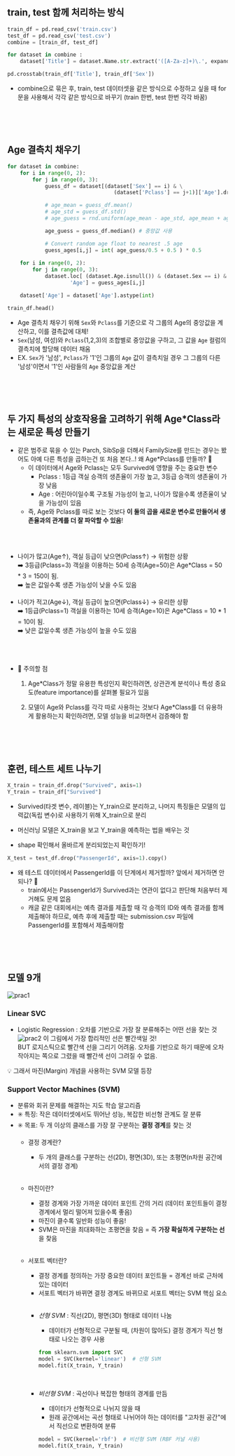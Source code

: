 ## train, test 함께 처리하는 방식
```py
train_df = pd.read_csv('train.csv')
test_df = pd.read_csv('test.csv')
combine = [train_df, test_df]
```

```py
for dataset in combine :
    dataset['Title'] = dataset.Name.str.extract('([A-Za-z]+)\.', expand=False)

pd.crosstab(train_df['Title'], train_df['Sex'])
```

- combine으로 묶은 후, train, test 데이터셋을 같은 방식으로 수정하고 싶을 때 for문을 사용해서 각각 같은 방식으로 바꾸기 (train 한번, test 한번 각각 바꿈)
<br/>
<br/>
<br/>


## Age 결측치 채우기
```py
for dataset in combine:
    for i in range(0, 2):
        for j in range(0, 3):
            guess_df = dataset[(dataset['Sex'] == i) & \
                                  (dataset['Pclass'] == j+1)]['Age'].dropna()

            # age_mean = guess_df.mean()
            # age_std = guess_df.std()
            # age_guess = rnd.uniform(age_mean - age_std, age_mean + age_std)

            age_guess = guess_df.median() # 중앙값 사용

            # Convert random age float to nearest .5 age
            guess_ages[i,j] = int( age_guess/0.5 + 0.5 ) * 0.5
                        
    for i in range(0, 2):
        for j in range(0, 3):
            dataset.loc[ (dataset.Age.isnull()) & (dataset.Sex == i) & (dataset.Pclass == j+1),\
                    'Age'] = guess_ages[i,j]

    dataset['Age'] = dataset['Age'].astype(int)

train_df.head()
```

- Age 결측치 채우기 위해 ```Sex```와 ```Pclass```를 기준으로 각 그룹의 Age의 중앙값을 계산하고, 이를 결측값에 대체!
- ```Sex```(남성, 여성)와 ```Pclass```(1,2,3)의 조합별로 중앙값을 구하고, 그 값을 ```Age``` 컬럼의 결측치에 할당해 데이터 채움
- EX. ```Sex```가 '남성', ```Pclass```가 '1'인 그룹의 ```Age``` 값이 결측치일 경우 그 그룹의 다른 '남성'이면서 '1'인 사람들의 ```Age``` 중앙값을 계산 
<br/>
<br/>
<br/>

## 두 가지 특성의 상호작용을 고려하기 위해 Age*Class라는 새로운 특성 만들기
- 같은 범주로 묶을 수 있는 Parch, SibSp을 더해서 FamilySize를 만드는 경우는 봤어도 아예 다른 특성을 곱하는건 또 처음 본다..! 왜 Age*Pclass를 만들까? 🤔
    - 이 데이터에서 Age와 Pclass는 모두 Survived에 영향을 주는 중요한 변수
        - Pclass : 1등급 객실 승객의 생존율이 가장 높고, 3등급 승객의 생존율이 가장 낮음
        - Age : 어린아이일수록 구조될 가능성이 높고, 나이가 많을수록 생존율이 낮을 가능성이 있음
    - 즉, Age와 Pclass를 따로 보는 것보다 **이 둘의 곱을 새로운 변수로 만들어서 생존율과의 관계를 더 잘 파악할 수 있음**!

<br/>
<br/>

- 나이가 많고(Age↑), 객실 등급이 낮으면(Pclass↑) → 위험한 상황<br/>
    ➡️ 3등급(Pclass=3) 객실을 이용하는 50세 승객(Age=50)은 Age*Class = 50 * 3 = 150이 됨.<br/>
    ➡️ 높은 값일수록 생존 가능성이 낮을 수도 있음

- 나이가 적고(Age↓), 객실 등급이 높으면(Pclass↓) → 유리한 상황<br/>
    ➡️ 1등급(Pclass=1) 객실을 이용하는 10세 승객(Age=10)은 Age*Class = 10 * 1 = 10이 됨.<br/>
    ➡️ 낮은 값일수록 생존 가능성이 높을 수도 있음
<br/>
<br/>


- 🚨 주의할 점
    1. Age*Class가 정말 유용한 특성인지 확인하려면, 상관관계 분석이나 특성 중요도(feature importance)를 살펴볼 필요가 있음

    2. 모델이 Age와 Pclass를 각각 따로 사용하는 것보다 Age*Class를 더 유용하게 활용하는지 확인하려면, 모델 성능을 비교하면서 검증해야 함

<br/>
<br/>
<br/>

## 훈련, 테스트 세트 나누기
```py
X_train = train_df.drop("Survived", axis=1)
Y_train = train_df["Survived"]
```
- Survived(타겟 변수, 레이블)는 Y_train으로 분리하고, 나머지 특징들은 모델의 입력값(독립 변수)로 사용하기 위해 X_train으로 분리
- 머신러닝 모델은 X_train을 보고 Y_train을 예측하는 법을 배우는 것

- shape 확인해서 올바르게 분리되었는지 확인하기!

```py
X_test = test_df.drop("PassengerId", axis=1).copy()
```
- 왜 테스트 데이터에서 PassengerId를 이 단계에서 제거할까? 앞에서 제거하면 안되나? 🤔
    - train에서는 PassengerId가 Survived과는 연관이 없다고 판단해 처음부터 제거해도 문제 없음
    - 캐글 같은 대회에서는 예측 결과를 제출할 때 각 승객의 ID와 예측 결과를 함께 제출해야 하므로, 예측 후에 제출할 때는 submission.csv 파일에 PassengerId를 포함해서 제출해야함
<br/>
<br/>
<br/>

## 모델 9개 
![prac1](./image/prac1.png)


### Linear SVC
- Logistic Regression : 오차를 기반으로 가장 잘 분류해주는 어떤 선을 찾는 것
![prac2](./image/prac2.png)
이 그림에서 가장 합리적인 선은 빨간색일 것! <br/>
BUT 로지스틱으로 빨간색 선을 그리기 어려움. 오차를 기반으로 하기 때문에 오차 작아지는 쪽으로 그렸을 때 빨간색 선이 그려질 수 없음.<br/>

💡 그래서 마진(Margin) 개념을 사용하는 SVM 모델 등장





### Support Vector Machines (SVM)
- 분류와 회귀 문제를 해결하는 지도 학습 알고리즘
- ✳️ 특징: 작은 데이터셋에서도 뛰어난 성능, 복잡한 비선형 관계도 잘 분류
- ✳️ 목표: 두 개 이상의 클래스를 가장 잘 구분하는 **결정 경계**를 찾는 것
    - 결정 경계란?
        - 두 개의 클래스를 구분하는 선(2D), 평면(3D), 또는 초평면(n차원 공간에서의 결정 경계)
        <br/>

    - 마진이란?
        - 결정 경계와 가장 가까운 데이터 포인트 간의 거리 (데이터 포인트들이 결정 경계에서 멀리 떨어져 있을수록 좋음)
        - 마진이 클수록 일반화 성능이 좋음! 
        - SVM은 마진을 최대화하는 초평면을 찾음 = 즉 **가장 확실하게 구분하는 선**을 찾음
        <br/>

    - 서포트 벡터란?
        - 결정 경계를 정의하는 가장 중요한 데이터 포인트들 = 경계선 바로 근처에 있는 데이터
        - 서포트 벡터가 바뀌면 결정 경계도 바뀌므로 서포트 벡터는 SVM 핵심 요소

        <br/>

        - *선형 SVM* : 직선(2D), 평면(3D) 형태로 데이터 나눔
            - 데이터가 선형적으로 구분될 때, (차원이 많아도) 결정 경계가 직선 형태로 나오는 경우 사용 <br/>

            ```py
            from sklearn.svm import SVC
            model = SVC(kernel='linear')  # 선형 SVM
            model.fit(X_train, Y_train)
            ```
        <br/>

        - *비선형 SVM* : 곡선이나 복잡한 형태의 경계를 만듬
            - 데이터가 선형적으로 나뉘지 않을 때
            - 원래 공간에서는 곡선 형태로 나뉘어야 하는 데이터를 "고차원 공간"에서 직선으로 변환하여 분류 <br/>

            ```py
            model = SVC(kernel='rbf')  # 비선형 SVM (RBF 커널 사용)
            model.fit(X_train, Y_train)
            ```







